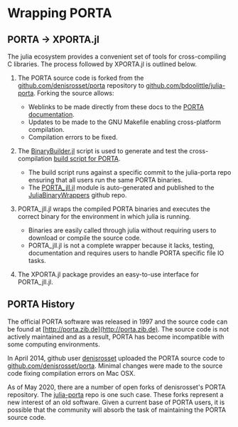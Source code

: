 # Wrapping PORTA

## PORTA -> XPORTA.jl

The julia ecosystem provides a convenient set of tools for cross-compiling C libraries.
The process followed by XPORTA.jl is outlined below.

1. The PORTA source code is forked from the [github.com/denisrosset/porta](https://github.com/denisrosset/porta) repository to [github.com/bdoolittle/julia-porta](https://github.com/bdoolittle/julia-porta). Forking the source allows:
    * Weblinks to be made directly from these docs to the [PORTA documentation](https://github.com/bdoolittle/julia-porta/blob/master/README.md#porta-documentation).
    * Updates to be made to the GNU Makefile enabling cross-platform compilation.
    * Compilation errors to be fixed.

2. The [BinaryBuilder.jl](https://github.com/JuliaPackaging/BinaryBuilder.jl) script is used to generate and test the cross-compilation [build script for PORTA](https://github.com/JuliaPackaging/Yggdrasil/tree/master/P/PORTA).
    * The build script runs against a specific commit to the julia-porta repo ensuring that all users run the same PORTA binaries.
    * The [PORTA_jll.jl](https://github.com/JuliaBinaryWrappers/PORTA_jll.jl) module is auto-generated and published to the [JuliaBinaryWrappers](https://github.com/JuliaBinaryWrappers/) github repo.

3. PORTA_jll.jl wraps the compiled PORTA binaries and executes the correct binary for the environment in which julia is running.
    * Binaries are easily called through julia without requiring users to download or compile the source code.
    * PORTA_jll.jl is not a complete wrapper because it lacks, testing, documentation and requires users to handle PORTA specific file IO tasks.

4. The XPORTA.jl package provides an easy-to-use interface for PORTA_jll.jl.


## PORTA History

The official PORTA software was released in 1997 and the source
code can be found at [http://porta.zib.de](http://porta.zib.de). The source code
is not actively maintained and as a result, PORTA has become incompatible with some
computing environments.

In April 2014, github user [denisrosset](https://github.com/denisrosset) uploaded
the PORTA source code to [github.com/denisrosset/porta](https://github.com/denisrosset/porta).
Minimal changes were made to the source code fixing compilation errors on Mac OSX.

As of May 2020, there are a number of open forks of denisrosset's PORTA repository.
The [julia-porta](https://github.com/bdoolittle/julia-porta) repo is one such case.
These forks represent a new interest of an old software. Given a current base of
PORTA users, it is possible that the community will absorb the task of maintaining
the PORTA source code.
